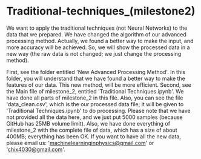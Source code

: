 # Traditional-techniques_(milestone2)
We want to apply the traditional techniques (not Neural Networks) to the data that we prepared. We have changed the algorithm of our advanced processing method. Actually, we found a better way to make the input, and more accuracy will be achieved. So, we will show the processed data in a new way (the raw data is not changed; we just change the processing method). 

First, see the folder entitled 'New Advanced Processing Method'. In this folder, you will understand that we have found a better way to make the features of our data. This new method, will be more efficient.
Second, see the Main file of milestone_2, entitled 'Traditional Techniques.ipynb'. We have done all parts of milestone_2 in this file. Also, you can see the file 'data_clean.csv', which is the our processed data file; it will be given to 'Traditional Techniques.ipynb' to do processing. Please note that we have not provided all the data here, and we just put 5000 samples (because GitHub has 25MB volume limit). Also, we have done everything of milestone_2 with the complete file of data, which has a size of about 400MB; everything has been OK. If you want to have all the new data, please email us: 'machinelearninginphysics@gmail.com' or 'chix4030@gmail.com'.
